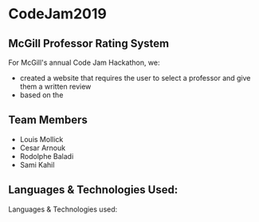 CodeJam2019
====================
McGill Professor Rating System
---------------------

For McGill's annual Code Jam Hackathon, we:
   * created a website that requires the user to select a professor and give them a written review<br/>
   * based on the

Team Members
---------------------

 * Louis Mollick
 * Cesar Arnouk
 * Rodolphe Baladi
 * Sami Kahil

Languages & Technologies Used:
---------------------

Languages & Technologies used:
